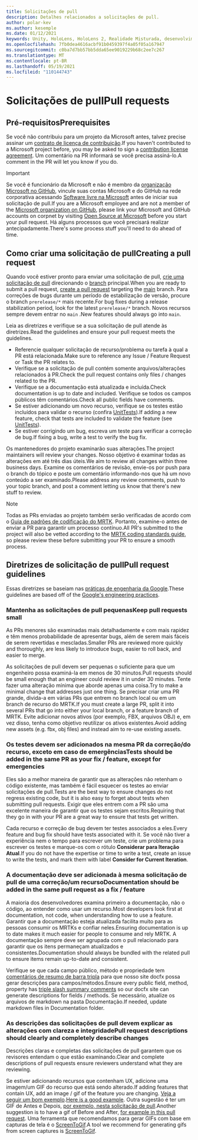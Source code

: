 ```yaml
---
title: Solicitações de pull
description: Detalhes relacionados a solicitações de pull.
author: polar-kev
ms.author: kesemple
ms.date: 01/12/2021
keywords: Unity, HoloLens, HoloLens 2, Realidade Misturada, desenvolvimento, MRTK, PR,
ms.openlocfilehash: 7fb0dea4616acbf91b0459397f4a05f05a167947
ms.sourcegitcommit: c0ba7d7bb57bb5dda65ee9019229b68c2ee7c267
ms.translationtype: MT
ms.contentlocale: pt-BR
ms.lasthandoff: 05/19/2021
ms.locfileid: "110144743"
---
```

# <a name="pull-requests"></a><span data-ttu-id="25504-104">Solicitações de pull</span><span class="sxs-lookup"><span data-stu-id="25504-104">Pull requests</span></span>

## <a name="prerequisites"></a><span data-ttu-id="25504-105">Pré-requisitos</span><span class="sxs-lookup"><span data-stu-id="25504-105">Prerequisites</span></span>

<span data-ttu-id="25504-106">Se você não contribuiu para um projeto da Microsoft antes, talvez precise assinar um [contrato de licença de contribuição](https://cla.microsoft.com/).</span><span class="sxs-lookup"><span data-stu-id="25504-106">If you haven't contributed to a Microsoft project before, you may be asked to sign a [contribution license agreement](https://cla.microsoft.com/).</span></span>
<span data-ttu-id="25504-107">Um comentário na PR informará se você precisa assiná-lo.</span><span class="sxs-lookup"><span data-stu-id="25504-107">A comment in the PR will let you know if you do.</span></span>

> [!IMPORTANT]
> <span data-ttu-id="25504-108">Se você é funcionário da Microsoft e não é membro da [organização Microsoft no GitHub](https://github.com/Microsoft), vincule suas contas Microsoft e do GitHub na rede corporativa acessando [Software livre na Microsoft](https://opensource.microsoft.com/) antes de iniciar sua solicitação de pull.</span><span class="sxs-lookup"><span data-stu-id="25504-108">If you are a Microsoft employee and are not a member of the [Microsoft organization on GitHub](https://github.com/Microsoft), please link your Microsoft and GitHub accounts on corpnet by visiting [Open Source at Microsoft](https://opensource.microsoft.com/) before you start your pull request.</span></span> <span data-ttu-id="25504-109">Há alguns processos que você precisará realizar antecipadamente.</span><span class="sxs-lookup"><span data-stu-id="25504-109">There's some process stuff you'll need to do ahead of time.</span></span>

## <a name="creating-a-pull-request"></a><span data-ttu-id="25504-110">Como criar uma solicitação de pull</span><span class="sxs-lookup"><span data-stu-id="25504-110">Creating a pull request</span></span>

<span data-ttu-id="25504-111">Quando você estiver pronto para enviar uma solicitação de pull, [crie uma solicitação de pull](https://github.com/microsoft/MixedRealityToolkit-Unity/compare/main...main?expand=1) direcionando o [branch](https://github.com/microsoft/mixedrealitytoolkit-unity/tree/main) principal.</span><span class="sxs-lookup"><span data-stu-id="25504-111">When you are ready to submit a pull request, [create a pull request](https://github.com/microsoft/MixedRealityToolkit-Unity/compare/main...main?expand=1) targeting the [main](https://github.com/microsoft/mixedrealitytoolkit-unity/tree/main) branch.</span></span> <span data-ttu-id="25504-112">Para correções de bugs durante um período de estabilização de versão, procure o branch `prerelease/*` mais recente.</span><span class="sxs-lookup"><span data-stu-id="25504-112">For bug fixes during a release stabilization period, look for the latest `prerelease/*` branch.</span></span> <span data-ttu-id="25504-113">Novos recursos sempre devem entrar no `main` .</span><span class="sxs-lookup"><span data-stu-id="25504-113">New features should always go into `main`.</span></span>

<span data-ttu-id="25504-114">Leia as diretrizes e verifique se a sua solicitação de pull atende às diretrizes.</span><span class="sxs-lookup"><span data-stu-id="25504-114">Read the guidelines and ensure your pull request meets the guidelines.</span></span>

* <span data-ttu-id="25504-115">Referencie qualquer solicitação de recurso/problema ou tarefa à qual a PR está relacionada.</span><span class="sxs-lookup"><span data-stu-id="25504-115">Make sure to reference any Issue / Feature Request or Task the PR relates to.</span></span>
* <span data-ttu-id="25504-116">Verifique se a solicitação de pull contém somente arquivos/alterações relacionados à PR.</span><span class="sxs-lookup"><span data-stu-id="25504-116">Check the pull request contains only files / changes related to the PR.</span></span>
* <span data-ttu-id="25504-117">Verifique se a documentação está atualizada e incluída.</span><span class="sxs-lookup"><span data-stu-id="25504-117">Check documentation is up to date and included.</span></span> <span data-ttu-id="25504-118">Verifique se todos os campos públicos têm comentários.</span><span class="sxs-lookup"><span data-stu-id="25504-118">Check all public fields have comments.</span></span>
* <span data-ttu-id="25504-119">Se estiver adicionando um novo recurso, verifique se os testes estão incluídos para validar o recurso (confira [UnitTests](../contributing/unit-tests.md)).</span><span class="sxs-lookup"><span data-stu-id="25504-119">If adding a new feature, check that tests are included to validate the feature (see [UnitTests](../contributing/unit-tests.md)).</span></span>
* <span data-ttu-id="25504-120">Se estiver corrigindo um bug, escreva um teste para verificar a correção de bug.</span><span class="sxs-lookup"><span data-stu-id="25504-120">If fixing a bug, write a test to verify the bug fix.</span></span>

<span data-ttu-id="25504-121">Os mantenedores do projeto examinarão suas alterações.</span><span class="sxs-lookup"><span data-stu-id="25504-121">The project maintainers will review your changes.</span></span> <span data-ttu-id="25504-122">Nosso objetivo é examinar todas as alterações em até três dias úteis.</span><span class="sxs-lookup"><span data-stu-id="25504-122">We aim to review all changes within three business days.</span></span> <span data-ttu-id="25504-123">Examine os comentários de revisão, envie-os por push para o branch do tópico e poste um comentário informando-nos que há um novo conteúdo a ser examinado.</span><span class="sxs-lookup"><span data-stu-id="25504-123">Please address any review comments, push to your topic branch, and post a comment letting us know that there's new stuff to review.</span></span>

> [!NOTE]
> <span data-ttu-id="25504-124">Todas as PRs enviadas ao projeto também serão verificadas de acordo com o [Guia de padrões de codificação do MRTK](../contributing/coding-guidelines.md). Portanto, examine-o antes de enviar a PR para garantir um processo contínuo.</span><span class="sxs-lookup"><span data-stu-id="25504-124">All PR's submitted to the project will also be vetted according to the [MRTK coding standards guide](../contributing/coding-guidelines.md), so please review these before submitting your PR to ensure a smooth process.</span></span>

## <a name="pull-request-guidelines"></a><span data-ttu-id="25504-125">Diretrizes de solicitação de pull</span><span class="sxs-lookup"><span data-stu-id="25504-125">Pull request guidelines</span></span>

<span data-ttu-id="25504-126">Essas diretrizes se baseiam nas [práticas de engenharia da Google](https://google.github.io/eng-practices/review/developer/small-cls.html).</span><span class="sxs-lookup"><span data-stu-id="25504-126">These guidelines are based off of the [Google's engineering practices](https://google.github.io/eng-practices/review/developer/small-cls.html).</span></span>

### <a name="keep-pull-requests-small"></a><span data-ttu-id="25504-127">Mantenha as solicitações de pull pequenas</span><span class="sxs-lookup"><span data-stu-id="25504-127">Keep pull requests small</span></span>

<span data-ttu-id="25504-128">As PRs menores são examinadas mais detalhadamente e com mais rapidez e têm menos probabilidade de apresentar bugs, além de serem mais fáceis de serem revertidas e mescladas.</span><span class="sxs-lookup"><span data-stu-id="25504-128">Smaller PRs are reviewed more quickly and thoroughly, are less likely to introduce bugs, easier to roll back, and easier to merge.</span></span>

<span data-ttu-id="25504-129">As solicitações de pull devem ser pequenas o suficiente para que um engenheiro possa examiná-la em menos de 30 minutos.</span><span class="sxs-lookup"><span data-stu-id="25504-129">Pull requests should be small enough that an engineer could review it in under 30 minutes.</span></span> <span data-ttu-id="25504-130">Tente fazer uma alteração mínima que aborde apenas uma coisa.</span><span class="sxs-lookup"><span data-stu-id="25504-130">Try to make a minimal change that addresses just one thing.</span></span> <span data-ttu-id="25504-131">Se precisar criar uma PR grande, divida-a em várias PRs que entrem no branch local ou em um branch de recurso do MRTK.</span><span class="sxs-lookup"><span data-stu-id="25504-131">If you must create a large PR, split it into several PRs that go into either your local branch, or a feature branch of MRTK.</span></span> <span data-ttu-id="25504-132">Evite adicionar novos ativos (por exemplo, FBX, arquivos OBJ) e, em vez disso, tenha como objetivo reutilizar os ativos existentes.</span><span class="sxs-lookup"><span data-stu-id="25504-132">Avoid adding new assets (e.g. fbx, obj files) and instead aim to re-use existing assets.</span></span>

### <a name="tests-should-be-added-in-the-same-pr-as-your-fix--feature-except-for-emergencies"></a><span data-ttu-id="25504-133">Os testes devem ser adicionados na mesma PR da correção/do recurso, exceto em caso de emergências</span><span class="sxs-lookup"><span data-stu-id="25504-133">Tests should be added in the same PR as your fix / feature, except for emergencies</span></span>

<span data-ttu-id="25504-134">Eles são a melhor maneira de garantir que as alterações não retenham o código existente, mas também é fácil esquecer os testes ao enviar solicitações de pull.</span><span class="sxs-lookup"><span data-stu-id="25504-134">Tests are the best way to ensure changes do not regress existing code, but it is also easy to forget about tests when submitting pull requests.</span></span> <span data-ttu-id="25504-135">Exigir que eles entrem com a PR são uma excelente maneira de garantir que os testes sejam escritos.</span><span class="sxs-lookup"><span data-stu-id="25504-135">Requiring that they go in with your PR are a great way to ensure that tests get written.</span></span>

<span data-ttu-id="25504-136">Cada recurso e correção de bug devem ter testes associados a eles.</span><span class="sxs-lookup"><span data-stu-id="25504-136">Every feature and bug fix should have tests associated with it.</span></span> <span data-ttu-id="25504-137">Se você não tiver a experiência nem o tempo para escrever um teste, crie um problema para escrever os testes e marque-os com o rótulo **Considerar para Iteração Atual**.</span><span class="sxs-lookup"><span data-stu-id="25504-137">If you do not have the expertise or time to write a test, create an issue to write the tests, and mark them with label **Consider for Current Iteration**.</span></span>

### <a name="documentation-should-be-added-in-the-same-pull-request-as-a-fix--feature"></a><span data-ttu-id="25504-138">A documentação deve ser adicionada à mesma solicitação de pull de uma correção/um recurso</span><span class="sxs-lookup"><span data-stu-id="25504-138">Documentation should be added in the same pull request as a fix / feature</span></span>

<span data-ttu-id="25504-139">A maioria dos desenvolvedores examina primeiro a documentação, não o código, ao entender como usar um recurso.</span><span class="sxs-lookup"><span data-stu-id="25504-139">Most developers look first at documentation, not code, when understanding how to use a feature.</span></span> <span data-ttu-id="25504-140">Garantir que a documentação esteja atualizada facilita muito para as pessoas consumir os MRTKs e confiar neles.</span><span class="sxs-lookup"><span data-stu-id="25504-140">Ensuring documentation is up to date makes it much easier for people to consume and rely MRTK.</span></span>  <span data-ttu-id="25504-141">A documentação sempre deve ser agrupada com o pull relacionado para garantir que os itens permaneçam atualizados e consistentes.</span><span class="sxs-lookup"><span data-stu-id="25504-141">Documentation should always be bundled with the related pull to ensure items remain up-to-date and consistent.</span></span>

<span data-ttu-id="25504-142">Verifique se que cada campo público, método e propriedade tem [comentários de resumo de barra tripla](https://dotnet.github.io/docfx/spec/triple_slash_comments_spec.html) para que nosso site docfx possa gerar descrições para campos/métodos.</span><span class="sxs-lookup"><span data-stu-id="25504-142">Ensure every public field, method, property has [triple slash summary comments](https://dotnet.github.io/docfx/spec/triple_slash_comments_spec.html) so our docfx site can generate descriptions for fields / methods.</span></span> <span data-ttu-id="25504-143">Se necessário, atualize os arquivos de markdown na pasta Documentação.</span><span class="sxs-lookup"><span data-stu-id="25504-143">If needed, update markdown files in Documentation folder.</span></span>

### <a name="pull-request-descriptions-should-clearly-and-completely-describe-changes"></a><span data-ttu-id="25504-144">As descrições das solicitações de pull devem explicar as alterações com clareza e integridade</span><span class="sxs-lookup"><span data-stu-id="25504-144">Pull request descriptions should clearly and completely describe changes</span></span>

<span data-ttu-id="25504-145">Descrições claras e completas das solicitações de pull garantem que os revisores entendam o que estão examinando.</span><span class="sxs-lookup"><span data-stu-id="25504-145">Clear and complete descriptions of pull requests ensure reviewers understand what they are reviewing.</span></span>

<span data-ttu-id="25504-146">Se estiver adicionando recursos que contenham UX, adicione uma imagem/um GIF do recurso que está sendo alterado.</span><span class="sxs-lookup"><span data-stu-id="25504-146">If adding features that contain UX, add an image / gif of the feature you are changing.</span></span> <span data-ttu-id="25504-147">[Veja a seguir um bom exemplo](https://github.com/microsoft/MixedRealityToolkit-Unity/pull/4532).</span><span class="sxs-lookup"><span data-stu-id="25504-147">[Here is a good example](https://github.com/microsoft/MixedRealityToolkit-Unity/pull/4532).</span></span> <span data-ttu-id="25504-148">Outra sugestão é ter um GIF de Antes e Depois, [por exemplo, nesta solicitação de pull](https://github.com/microsoft/MixedRealityToolkit-Unity/pull/5896).</span><span class="sxs-lookup"><span data-stu-id="25504-148">Another suggestion is to have a gif of Before and After, [for example in this pull request](https://github.com/microsoft/MixedRealityToolkit-Unity/pull/5896).</span></span> <span data-ttu-id="25504-149">Uma ferramenta que recomendamos para gerar GIFs com base em capturas de tela é o [ScreenToGif](https://www.screentogif.com/).</span><span class="sxs-lookup"><span data-stu-id="25504-149">A tool we recommend for generating gifs from screen captures is [ScreenToGif](https://www.screentogif.com/).</span></span>
